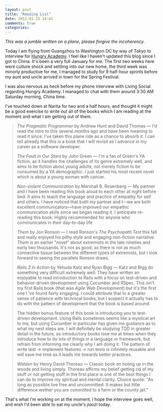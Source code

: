 ```yaml
---
layout: post
title: "Reading List"
date: 2012-01-25 14:41
comments: true
categories: 
---
```

_This was a jumble written on a plane, please forgive the incoherency._

Today I am flying from Guangzhou to Washington DC by way of Tokyo to interview for [Hungry Academy][1]. I feel like I haven't updated this blog since I got to China. It's been a very full January for me. The first two weeks here were culture shock and settling into our new home, the third week was minorly productive for me, I managed to study for 9 half-hour sprints before my aunt and uncle arrived in town for the Spring Festival.

I was also nervous as heck before my phone interview with Living Social regarding Hungry Academy. I managed to chat with them around 3:30 AM Saturday morning, China time.

I've touched down at Narita for two and a half hours, and thought it might be a good exercise to write out all of the books which I am reading at the moment and what I am getting out of them.

>	_The Pragmatic Programmer_ by Andrew Hunt and David Thomas — I'd read the intro to this several months ago and have been meaning to read it since. I've taken this plane ride as a chance to absorb it. I can tell already that this is a book that I will revisit as I advance in my career as a software developer.
>	
>	_The Fault in Our Stars_ by John Green — I'm a fan of Green's YA fiction, as it handles the challenges of its genre extremely well, and aims to be fiction about young adults, not merely fiction to be consumed by a YA demographic. I just started his most recent novel which is about a young woman with cancer.
>	
>	_Non-violent Communication_ by Marshall B. Rosenberg — My partner and I have been reading this book aloud to each other at night before bed. It aims to teach the language and practice of empathy for self and others. I have noticed that both my partner and I—we are both excellent communicators—have improved our empathic communication skills since we began reading it. I anticipate re-reading this book. Highly recommended for anyone who communicates in their day-to-day life
>	
>	_Them_ by Jon Ronson — I read Ronson's _The Psychopath Test_ this fall and really enjoyed his pithy style and engaging non-fiction narrative. _Them_ is an earlier "novel" about extremists in the late nineties and early two thousands. It's not as good, as there is not as much connective tissue between the different types of extremists, but I look forward to seeing the parallels Ronson draws.
>	
>	_Rails 3 in Action_ by Yehuda Katz and Ryan Bigg — Katz and Bigg do something very difficult extremely well: They have written an enjoyable to read introduction to Rails with a focus on test-driven and behavior-driven development using Cucumber and RSpec. This isn't my first Rails book (that was _Agile Web Development_) but it's the first one I 've found fairly engaging. I could attribute that to a greater sense of patience with technical books, but I suspect it actually has to do with the pattern of development that the book is based around.
>	
>	The hidden bonus feature of this book is introducing you to test-driven development. Using Rails sometimes seems like a mystical art to me, but using Cucumber in particular has given me guidance as to what my next steps are. I will definitely be studying TDD in greater detail in the future, as introductory books lose me at times when they introduce how to do lots of things in a language or framework, but refrain from informing me clearly why I am doing it. The pattern of write test -> implement features -> run tests is infinitely reusable and will save me time as it leads me towards better practices.
>	
>	_Walden_ by Henry David Thoreau — Classic book on holing up in the woods and living simply. Thoreau affirms my belief getting rid of my stuff or not getting stuff in the first place is one of the best things I can do to improve my spiritual and mental clarity. Choice quote: "As long as possible live free and uncommitted. It makes but little difference wether you are committed to a farm or the county jail."

That's what I'm working on at the moment. I hope the interview goes well, and wish I'd been able to eat my uncle's  _jiaozi_ today.

[1]:	http://www.hungryacademy.com